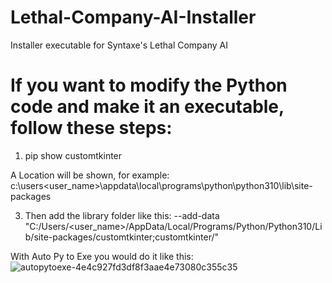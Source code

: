 # Lethal-Company-AI-Installer
Installer executable for Syntaxe's Lethal Company AI

# If you want to modify the Python code and make it an executable, follow these steps:
1. pip show customtkinter

A Location will be shown, for example: c:\users\<user_name>\appdata\local\programs\python\python310\lib\site-packages

3. Then add the library folder like this: --add-data "C:/Users/<user_name>/AppData/Local/Programs/Python/Python310/Lib/site-packages/customtkinter;customtkinter/"

With Auto Py to Exe you would do it like this:![autopytoexe-4e4c927fd3df8f3aae4e73080c355c35](https://github.com/zselybence/Lethal-Company-AI-Installer/assets/91417838/dc96adb1-0e4c-4ef0-8a4c-c74ec816639e)
